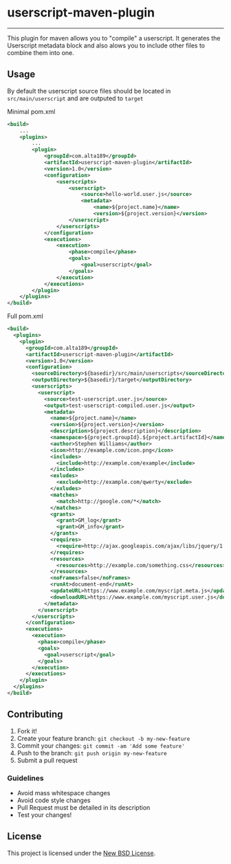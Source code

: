 # userscript-maven-plugin
-------------------------
This plugin for maven allows you to "compile" a userscript. It generates the Userscript metadata block and also alows you to include other files to combine them into one.

## Usage

By default the userscript source files should be located in `src/main/userscript` and are outputed to `target`

Minimal pom.xml

```xml
<build>
	...
    <plugins>
    	...
        <plugin>
            <groupId>com.alta189</groupId>
            <artifactId>userscript-maven-plugin</artifactId>
            <version>1.0</version>
            <configuration>
                <userscripts>
                    <userscript>
                        <source>hello-world.user.js</source>
                        <metadata>
                            <name>${project.name}</name>
                            <version>${project.version}</version>                        						 </metadata>
                    </userscript>
                </userscripts>
            </configuration>
            <executions>
                <execution>
                    <phase>compile</phase>
                    <goals>
                        <goal>userscript</goal>
                    </goals>
                </execution>
            </executions>
        </plugin>
    </plugins>
</build>
```

Full pom.xml

```xml
<build>
  <plugins>
    <plugin>
      <groupId>com.alta189</groupId>
      <artifactId>userscript-maven-plugin</artifactId>
      <version>1.0</version>
      <configuration>
        <sourceDirectory>${basedir}/src/main/userscripts</sourceDirectory>
        <outputDirectory>${basedir}/target</outputDirectory>
        <userscripts>
          <userscript>
            <source>test-userscript.user.js</source>
            <output>test-userscript-compiled.user.js</output>
            <metadata>
              <name>${project.name}</name>
              <version>${project.version}</version>
              <description>${project.description}</description>
              <namespace>${project.groupId}.${project.artifactId}</namespace>
              <author>Stephen Williams</author>
              <icon>http://example.com/icon.png</icon>
              <includes>
                <include>http://example.com/example</include>
              </includes>
              <exludes>
                <exclude>http://example.com/qwerty</exclude>
              </exludes>
              <matches>
                <match>http://google.com/*</match>
              </matches>
              <grants>
                <grant>GM_log</grant>
                <grant>GM_info</grant>
              </grants>
              <requires>
                <require>http://ajax.googleapis.com/ajax/libs/jquery/1.7.2/jquery.min.js</require>
              </requires>
              <resources>
                <resources>http://example.com/something.css</resources>
              </resources>
              <noFrames>false</noFrames>
              <runAt>document-end</runAt>
              <updateURL>https://www.example.com/myscript.meta.js</updateURL>
              <downloadURL>https://www.example.com/myscript.user.js</downloadURL>
            </metadata>
          </userscript>
        </userscripts>
      </configuration>
      <executions>
        <execution>
          <phase>compile</phase>
          <goals>
            <goal>userscript</goal>
          </goals>
        </execution>
      </executions>
    </plugin>
  </plugins>
</build>
```

## Contributing

1. Fork it!
2. Create your feature branch: `git checkout -b my-new-feature`
3. Commit your changes: `git commit -am 'Add some feature'`
4. Push to the branch: `git push origin my-new-feature`
5. Submit a pull request

### Guidelines

* Avoid mass whitespace changes
* Avoid code style changes
* Pull Request must be detailed in its description
* Test your changes!


## License

This project is licensed under the [New BSD License][license].

[license]: https://raw.githubusercontent.com/alta189/userscript-maven-plugin/master/LICENSE.txt